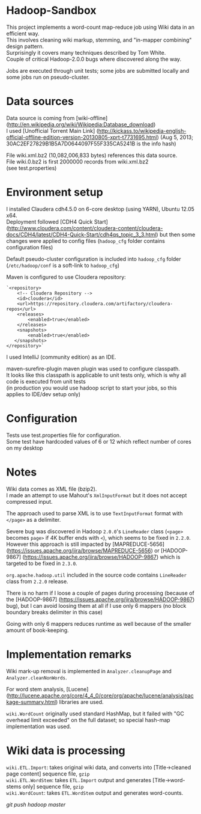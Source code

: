 Hadoop-Sandbox
==============

This project implements a word-count map-reduce job using Wiki data in an efficient way.  
This involves cleaning wiki markup, stemming, and "in-mapper combining" design pattern.  
Surprisingly it covers many techniques described by Tom White.  
Couple of critical Hadoop-2.0.0 bugs where discovered along the way.  

Jobs are executed through unit tests; some jobs are submitted locally and some jobs run on pseudo-cluster.


Data sources
============

Data source is coming from [wiki-offline] (http://en.wikipedia.org/wiki/Wikipedia:Database_download)  
I used [Unofficial Torrent Main Link] (http://kickass.to/wikipedia-english-official-offline-edition-version-20130805-xprt-t7731695.html)
(Aug 5, 2013; 30AC2EF27829B1B5A7D0644097F55F335CA5241B is the info hash)

File wiki.xml.bz2 (10,082,006,833 bytes) references this data source.  
File wiki.0.bz2 is first 2000000 records from wiki.xml.bz2  
(see test.properties)



Environment setup
=================

I installed Claudera cdh4.5.0 on 6-core desktop (using YARN), Ubuntu 12.05 x64.  
Deployment followed [CDH4 Quick Start] (http://www.cloudera.com/content/cloudera-content/cloudera-docs/CDH4/latest/CDH4-Quick-Start/cdh4qs_topic_3_3.html)
but then some changes were applied to config files (`hadoop_cfg` folder contains configuration files)

Default pseudo-cluster configuration is included into `hadoop_cfg` folder (`/etc/hadoop/conf` is a soft-link to `hadoop_cfg`)

Maven is configured to use Cloudera repository:

    `<repository>
        <!-- Cloudera Repository -->
        <id>cloudera</id>
        <url>https://repository.cloudera.com/artifactory/cloudera-repos</url>
        <releases>
            <enabled>true</enabled>
        </releases>
        <snapshots>
            <enabled>true</enabled>
       </snapshots>
    </repository>`


I used IntelliJ (community edition) as an IDE.

maven-surefire-plugin maven plugin was used to configure classpath.  
It looks like this classpath is applicable to unit tests only, which is why all code is executed from unit tests  
(in production you would use hadoop script to start your jobs, so this applies to IDE/dev setup only)


Configuration
=============
Tests use test.properties file for configuration.  
Some test have hardcoded values of 6 or 12 which reflect number of cores on my desktop


Notes
=====

Wiki data comes as XML file (bzip2).  
I made an attempt to use Mahout's `XmlInputFormat` but it does not accept compressed input.

The approach used to parse XML is to use `TextInputFormat` format with `</page>` as a delimiter.

Severe bug was discovered in Hadoop `2.0.0`'s `LineReader` class (`<page>` becomes `page>` if 4K buffer ends with `<`),
which seems to be fixed in `2.2.0`. However this approach is still impacted by [MAPREDUCE-5656]
(https://issues.apache.org/jira/browse/MAPREDUCE-5656) or [HADOOP-9867]
(https://issues.apache.org/jira/browse/HADOOP-9867) which is targeted to be fixed in `2.3.0`.

`org.apache.hadoop.util` included in the source code contains `LineReader` class from `2.2.0` release.

There is no harm if I loose a couple of pages during processing (because of the [HADOOP-9867]
(https://issues.apache.org/jira/browse/HADOOP-9867) bug),
but I can avoid loosing them at all if I use only 6 mappers (no block boundary breaks delimiter in this case)

Going with only 6 mappers reduces runtime as well because of the smaller amount of book-keeping.


Implementation remarks
======================
Wiki mark-up removal is implemented in `Analyzer.cleanupPage` and `Analyzer.cleanNonWords`.

For word stem analysis, [Lucene] (http://lucene.apache.org/core/4_4_0/core/org/apache/lucene/analysis/package-summary.html)
libraries are used.

`wiki.WordCount` originally used standard HashMap, but it failed with "GC overhead limit exceeded" on the full dataset;
so special hash-map implementation was used.




Wiki data is processing
=======================

`wiki.ETL.Import`: takes original wiki data, and converts into [Title->cleaned page content] sequence file, `gzip`  
`wiki.ETL.WordStem`: takes `ETL.Import` output and generates [Title->word-stems only] sequence file, `gzip`  
`wiki.WordCount`: takes `ETL.WordStem` output and generates word-counts.  



*git push hadoop master*












